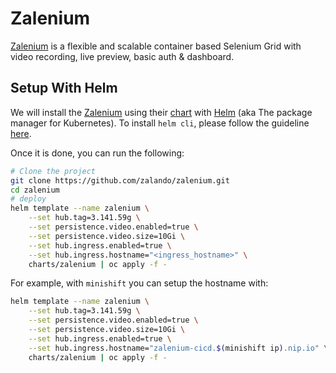 # Zalenium

[Zalenium](https://opensource.zalando.com/zalenium/) is a flexible and scalable container based Selenium Grid with video recording, live preview, basic auth & dashboard.

## Setup With Helm

We will install the [Zalenium](https://opensource.zalando.com/zalenium/) using their [chart](https://github.com/zalando/zalenium/tree/master/charts/zalenium) with [Helm](https://docs.helm.sh) (aka The package manager for Kubernetes).
To install `helm cli`, please follow the guideline [here](https://github.com/arnaud-deprez/cicd-openshift/blob/master/README.md).

Once it is done, you can run the following: 

```sh
# Clone the project
git clone https://github.com/zalando/zalenium.git
cd zalenium
# deploy
helm template --name zalenium \
    --set hub.tag=3.141.59g \
    --set persistence.video.enabled=true \
    --set persistence.video.size=10Gi \
    --set hub.ingress.enabled=true \
    --set hub.ingress.hostname="<ingress_hostname>" \
    charts/zalenium | oc apply -f -
```

For example, with `minishift` you can setup the hostname with:

```sh
helm template --name zalenium \
    --set hub.tag=3.141.59g \
    --set persistence.video.enabled=true \
    --set persistence.video.size=10Gi \
    --set hub.ingress.enabled=true \
    --set hub.ingress.hostname="zalenium-cicd.$(minishift ip).nip.io" \
    charts/zalenium | oc apply -f -
```
